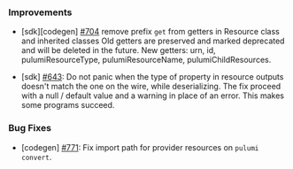 ### Improvements

- [sdk][codegen] [#704](https://github.com/pulumi/pulumi-java/pull/704)
  remove prefix `get` from getters in Resource class and inherited classes
  Old getters are preserved and marked deprecated and will be deleted in the future.
  New getters: urn, id, pulumiResourceType, pulumiResourceName, pulumiChildResources.

- [sdk] [#643](https://github.com/pulumi/pulumi-java/issues/643):
  Do not panic when the type of property in resource outputs doesn't match
  the one on the wire, while deserializing.
  The fix proceed with a null / default value and a warning in place of an error. 
  This makes some programs succeed.

### Bug Fixes

- [codegen] [#771](https://github.com/pulumi/pulumi-java/issues/771):
  Fix import path for provider resources on `pulumi convert`.
